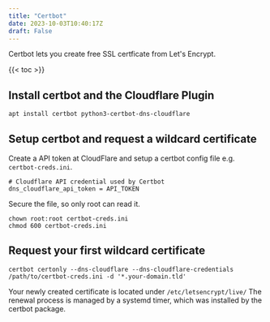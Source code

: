 ```yaml
---
title: "Certbot"
date: 2023-10-03T10:40:17Z
draft: False
---
```


Certbot lets you create free SSL certficate from Let's Encrypt.

{{< toc >}}

## Install certbot and the Cloudflare Plugin
```
apt install certbot python3-certbot-dns-cloudflare
```

## Setup certbot and request a wildcard certificate
Create a API token at CloudFlare and setup a certbot config file e.g. `certbot-creds.ini`.
```
# Cloudflare API credential used by Certbot
dns_cloudflare_api_token = API_TOKEN
```

Secure the file, so only root can read it.
```
chown root:root certbot-creds.ini
chmod 600 certbot-creds.ini
```

## Request your first wildcard certificate
```plain
certbot certonly --dns-cloudflare --dns-cloudflare-credentials /path/to/certbot-creds.ini -d '*.your-domain.tld'
```

Your newly created certificate is located under `/etc/letsencrypt/live/`
The renewal process is managed by a systemd timer, which was installed by the certbot package.